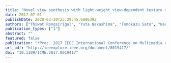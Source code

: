 ```yaml
---
title: "Novel view synthesis with light-weight view-dependent texture mapping for a stereoscopic HMD"
date: 2017-07-01
publishDate: 2020-03-30T23:29:45.689639Z
authors: ["Thiwat Rongsirigul", "Yuta Nakashima", "Tomokazu Sato", "Naokazu Yokoya"]
publication_types: ["1"]
abstract: ""
featured: false
publication: "*Proc. 2017 IEEE International Conference on Multimedia and Expo (ICME)*"
url_pdf: "http://ieeexplore.ieee.org/document/8019417/"
doi: "10.1109/ICME.2017.8019417"
---
```


